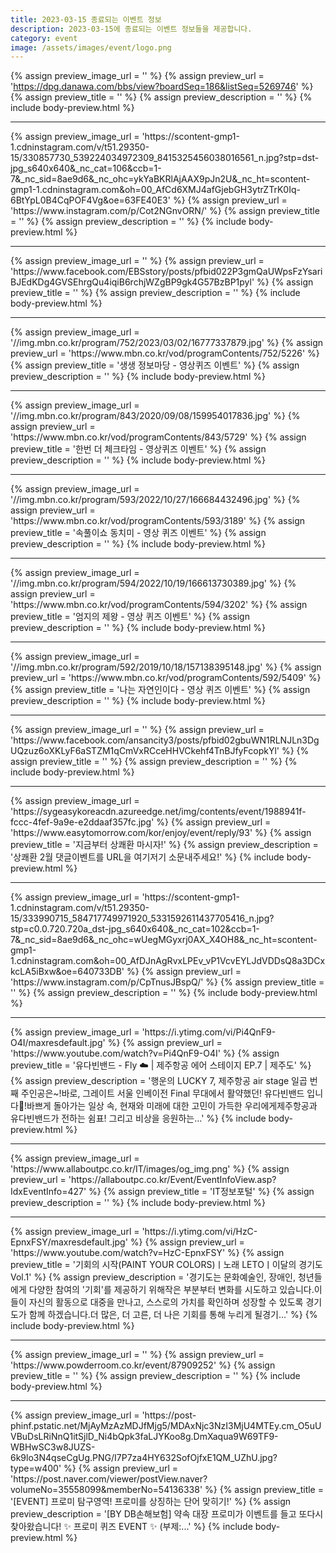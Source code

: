 ```yaml
---
title: 2023-03-15 종료되는 이벤트 정보
description: 2023-03-15에 종료되는 이벤트 정보들을 제공합니다.
category: event
image: /assets/images/event/logo.png
---
```

{% assign preview_image_url = '' %}
{% assign preview_url = 'https://dpg.danawa.com/bbs/view?boardSeq=186&listSeq=5269746' %}
{% assign preview_title = '' %}
{% assign preview_description = '' %}
{% include body-preview.html %}
<hr>{% assign preview_image_url = 'https://scontent-gmp1-1.cdninstagram.com/v/t51.29350-15/330857730_539224034972309_8415325456038016561_n.jpg?stp=dst-jpg_s640x640&amp;_nc_cat=106&amp;ccb=1-7&amp;_nc_sid=8ae9d6&amp;_nc_ohc=ykYaBKRlAjAAX9pJn2U&amp;_nc_ht=scontent-gmp1-1.cdninstagram.com&amp;oh=00_AfCd6XMJ4afGjebGH3ytrZTrK0Iq-6BtYpL0B4CqPOF4Vg&amp;oe=63FE40E3' %}
{% assign preview_url = 'https://www.instagram.com/p/Cot2NGnvORN/' %}
{% assign preview_title = '' %}
{% assign preview_description = '' %}
{% include body-preview.html %}
<hr>{% assign preview_image_url = '' %}
{% assign preview_url = 'https://www.facebook.com/EBSstory/posts/pfbid022P3gmQaUWpsFzYsariBJEdKDg4GVSEhrgQu4iqiB6rchjWZgBP9gk4G57BzBP1pyl' %}
{% assign preview_title = '' %}
{% assign preview_description = '' %}
{% include body-preview.html %}
<hr>{% assign preview_image_url = '//img.mbn.co.kr/program/752/2023/03/02/16777337879.jpg' %}
{% assign preview_url = 'https://www.mbn.co.kr/vod/programContents/752/5226' %}
{% assign preview_title = '생생 정보마당 - 영상퀴즈 이벤트' %}
{% assign preview_description = '' %}
{% include body-preview.html %}
<hr>{% assign preview_image_url = '//img.mbn.co.kr/program/843/2020/09/08/159954017836.jpg' %}
{% assign preview_url = 'https://www.mbn.co.kr/vod/programContents/843/5729' %}
{% assign preview_title = '한번 더 체크타임 - 영상퀴즈 이벤트' %}
{% assign preview_description = '' %}
{% include body-preview.html %}
<hr>{% assign preview_image_url = '//img.mbn.co.kr/program/593/2022/10/27/166684432496.jpg' %}
{% assign preview_url = 'https://www.mbn.co.kr/vod/programContents/593/3189' %}
{% assign preview_title = '속풀이쇼 동치미 - 영상 퀴즈 이벤트' %}
{% assign preview_description = '' %}
{% include body-preview.html %}
<hr>{% assign preview_image_url = '//img.mbn.co.kr/program/594/2022/10/19/166613730389.jpg' %}
{% assign preview_url = 'https://www.mbn.co.kr/vod/programContents/594/3202' %}
{% assign preview_title = '엄지의 제왕 - 영상 퀴즈 이벤트' %}
{% assign preview_description = '' %}
{% include body-preview.html %}
<hr>{% assign preview_image_url = '//img.mbn.co.kr/program/592/2019/10/18/157138395148.jpg' %}
{% assign preview_url = 'https://www.mbn.co.kr/vod/programContents/592/5409' %}
{% assign preview_title = '나는 자연인이다 - 영상 퀴즈 이벤트' %}
{% assign preview_description = '' %}
{% include body-preview.html %}
<hr>{% assign preview_image_url = '' %}
{% assign preview_url = 'https://www.facebook.com/ansancity3/posts/pfbid02gbuWN1RLNJLn3DgUQzuz6oXKLyF6aSTZM1qCmVxRCceHHVCkehf4TnBJfyFcopkYl' %}
{% assign preview_title = '' %}
{% assign preview_description = '' %}
{% include body-preview.html %}
<hr>{% assign preview_image_url = 'https://sygeasykoreacdn.azureedge.net/img/contents/event/1988941f-fccc-4fef-9a9e-e2ddaaf357fc.jpg' %}
{% assign preview_url = 'https://www.easytomorrow.com/kor/enjoy/event/reply/93' %}
{% assign preview_title = '지금부터 상쾌환 마시자!' %}
{% assign preview_description = '상쾌환 2월 댓글이벤트를 URL을 여기저기 소문내주세요!' %}
{% include body-preview.html %}
<hr>{% assign preview_image_url = 'https://scontent-gmp1-1.cdninstagram.com/v/t51.29350-15/333990715_584717749971920_5331592611437705416_n.jpg?stp=c0.0.720.720a_dst-jpg_s640x640&amp;_nc_cat=102&amp;ccb=1-7&amp;_nc_sid=8ae9d6&amp;_nc_ohc=wUegMGyxrj0AX_X4OH8&amp;_nc_ht=scontent-gmp1-1.cdninstagram.com&amp;oh=00_AfDJnAgRvxLPEv_vP1VcvEYLJdVDDsQ8a3DCxkcLA5iBxw&amp;oe=640733DB' %}
{% assign preview_url = 'https://www.instagram.com/p/CpTnusJBspQ/' %}
{% assign preview_title = '' %}
{% assign preview_description = '' %}
{% include body-preview.html %}
<hr>{% assign preview_image_url = 'https://i.ytimg.com/vi/Pi4QnF9-O4I/maxresdefault.jpg' %}
{% assign preview_url = 'https://www.youtube.com/watch?v=Pi4QnF9-O4I' %}
{% assign preview_title = '유다빈밴드 - Fly ☁️ | 제주항공 에어 스테이지 EP.7 | 제주도' %}
{% assign preview_description = '행운의 LUCKY 7, 제주항공 air stage 일곱 번째 주인공은~!바로, 그레이트 서울 인베이전 Final 무대에서 활약했던! 유다빈밴드 입니다🫢!바쁘게 돌아가는 일상 속, 현재와 미래에 대한 고민이 가득한 우리에게제주항공과 유다빈밴드가 전하는 쉼표! 그리고 비상을 응원하는...' %}
{% include body-preview.html %}
<hr>{% assign preview_image_url = 'https://www.allaboutpc.co.kr/IT/images/og_img.png' %}
{% assign preview_url = 'https://allaboutpc.co.kr/Event/EventInfoView.asp?IdxEventInfo=427' %}
{% assign preview_title = 'IT정보포털' %}
{% assign preview_description = '' %}
{% include body-preview.html %}
<hr>{% assign preview_image_url = 'https://i.ytimg.com/vi/HzC-EpnxFSY/maxresdefault.jpg' %}
{% assign preview_url = 'https://www.youtube.com/watch?v=HzC-EpnxFSY' %}
{% assign preview_title = '기회의 시작(PAINT YOUR COLORS)ㅣ노래 LETOㅣ이달의 경기도 Vol.1' %}
{% assign preview_description = '경기도는 문화예술인, 장애인, 청년들에게 다양한 참여의 &#39;기회&#39;를 제공하기 위해작은 부분부터 변화를 시도하고 있습니다.이들이 자신의 활동으로 대중을 만나고, 스스로의 가치를 확인하며 성장할 수 있도록 경기도가 함께 하겠습니다.더 많은, 더 고른, 더 나은 기회를 통해 누리게 될경기...' %}
{% include body-preview.html %}
<hr>{% assign preview_image_url = '' %}
{% assign preview_url = 'https://www.powderroom.co.kr/event/87909252' %}
{% assign preview_title = '' %}
{% assign preview_description = '' %}
{% include body-preview.html %}
<hr>{% assign preview_image_url = 'https://post-phinf.pstatic.net/MjAyMzAzMDJfMjg5/MDAxNjc3NzI3MjU4MTEy.cm_O5uUVBuDsLRiNnQ1itSjlD_Ni4bQpk3faLJYKoo8g.DmXaqua9W69TF9-WBHwSC3w8JUZS-6k9lo3N4qseCgUg.PNG/I7P7za4HY632SofOjfxE1QM_UZhU.jpg?type=w400' %}
{% assign preview_url = 'https://post.naver.com/viewer/postView.naver?volumeNo=35558099&memberNo=54136338' %}
{% assign preview_title = '[EVENT] 프로미 탐구영역! 프로미를 상징하는 단어 맞히기!' %}
{% assign preview_description = '[BY DB손해보험] 약속 대장 프로미가 이벤트를 들고 또다시 찾아왔습니다! ✨ 프로미 퀴즈 EVENT ✨ (부제:...' %}
{% include body-preview.html %}